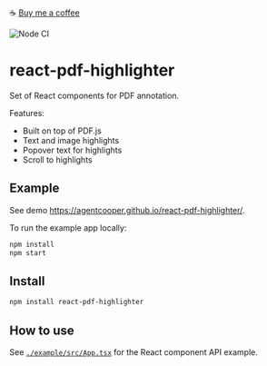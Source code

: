 ☕️ [Buy me a coffee](https://www.paypal.com/cgi-bin/webscr?cmd=_s-xclick&hosted_button_id=SC4D2NS8G2JJ8&source=url)

![Node CI](https://github.com/agentcooper/react-pdf-highlighter/workflows/Node%20CI/badge.svg)

# react-pdf-highlighter

Set of React components for PDF annotation.

Features:

- Built on top of PDF.js
- Text and image highlights
- Popover text for highlights
- Scroll to highlights

## Example

See demo https://agentcooper.github.io/react-pdf-highlighter/.

To run the example app locally:

```bash
npm install
npm start
```

## Install

```bash
npm install react-pdf-highlighter
```

## How to use

See [`./example/src/App.tsx`](https://github.com/agentcooper/react-pdf-highlighter/blob/main/example/src/App.tsx) for the React component API example.
